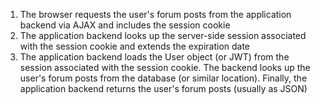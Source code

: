 1. The browser requests the user's forum posts from the application backend via AJAX and includes the session cookie
1. The application backend looks up the server-side session associated with the session cookie and extends the expiration date
1. The application backend loads the User object (or JWT) from the session associated with the session cookie. The backend looks up the user's forum posts from the database (or similar location). Finally, the application backend returns the user's forum posts (usually as JSON)